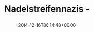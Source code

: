 ---
retweeted: false
source: <a href="http://mvilla.it/fenix" rel="nofollow">Fenix for Android</a>
entities:
  hashtags: []
  symbols: []
  user_mentions: []
  urls:
  - url: http://t.co/fiTj7xo0Jk
    expanded_url: http://www.theguardian.com/world/2014/dec/15/dresden-police-pegida-germany-far-right?CMP=twt_gu
    display_url: theguardian.com/world/2014/dec…
    indices:
    - '21'
    - '43'
display_text_range:
- '0'
- '43'
favorite_count: '2'
id_str: '544737387872792577'
truncated: false
retweet_count: '3'
id: '544737387872792577'
possibly_sensitive: false
created_at: Tue Dec 16 06:14:48 +0000 2014
favorited: false
full_text: Nadelstreifennazis -
lang: sv
quote_url: http://www.theguardian.com/world/2014/dec/15/dresden-police-pegida-germany-far-right?CMP=twt_gu
tags:
- pesos/twitter
date: '2014-12-16T06:14:48+00:00'
src: https://twitter.com/bascht/status/544737387872792577
original_url: https://twitter.com/bascht/status/544737387872792577
type: twitter_tweet
text: Nadelstreifennazis -
title: 'Nadelstreifennazis -

  '

---